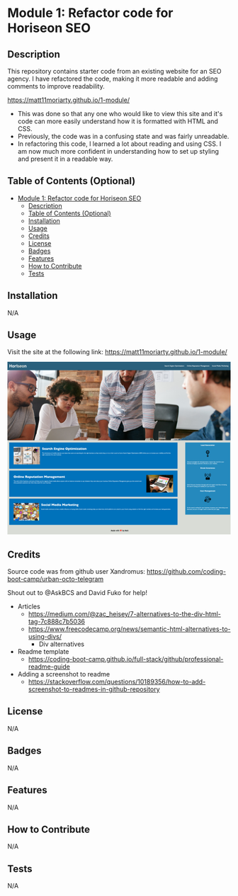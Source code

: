 # Module 1: Refactor code for Horiseon SEO

## Description

This repository contains starter code from an existing website for an SEO agency.
I have refactored the code, making it more readable and adding comments to improve readability.

https://matt11moriarty.github.io/1-module/

- This was done so that any one who would like to view this site and it's code can more easily understand how it is formatted with HTML and CSS.
- Previously, the code was in a confusing state and was fairly unreadable. 
- In refactoring this code, I learned a lot about reading and using CSS. I am now much more confident in understanding how to set up styling and present it in a readable way. 

## Table of Contents (Optional)

- [Module 1: Refactor code for Horiseon SEO](#module-1-refactor-code-for-horiseon-seo)
  - [Description](#description)
  - [Table of Contents (Optional)](#table-of-contents-optional)
  - [Installation](#installation)
  - [Usage](#usage)
  - [Credits](#credits)
  - [License](#license)
  - [Badges](#badges)
  - [Features](#features)
  - [How to Contribute](#how-to-contribute)
  - [Tests](#tests)

## Installation

N/A

## Usage

Visit the site at the following link: 
https://matt11moriarty.github.io/1-module/

![alt text](./assets/images/Screenshot%202023-06-09%2011-38-34.png)

## Credits

Source code was from github user Xandromus:
https://github.com/coding-boot-camp/urban-octo-telegram

Shout out to @AskBCS and David Fuko for help! 

- Articles
  - https://medium.com/@zac_heisey/7-alternatives-to-the-div-html-tag-7c888c7b5036
  - https://www.freecodecamp.org/news/semantic-html-alternatives-to-using-divs/
    - Div alternatives
- Readme template
  - https://coding-boot-camp.github.io/full-stack/github/professional-readme-guide
- Adding a screenshot to readme
  - https://stackoverflow.com/questions/10189356/how-to-add-screenshot-to-readmes-in-github-repository


## License

N/A

## Badges

N/A

## Features

N/A

## How to Contribute

N/A

## Tests

N/A
